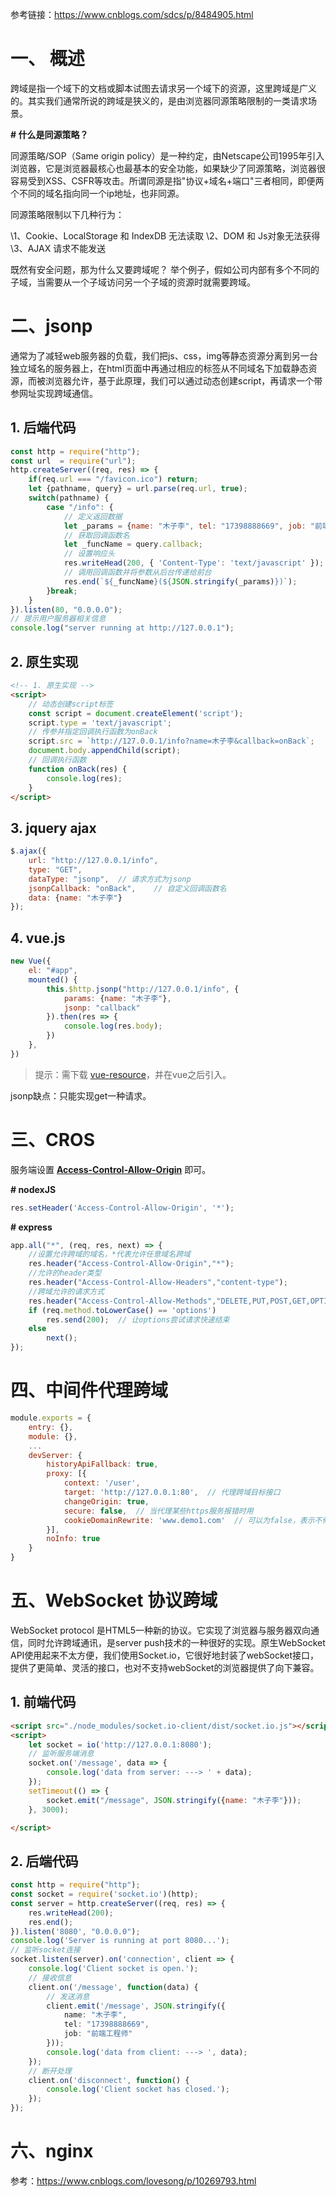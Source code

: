 参考链接：https://www.cnblogs.com/sdcs/p/8484905.html

# 一、 概述

跨域是指一个域下的文档或脚本试图去请求另一个域下的资源，这里跨域是广义的。其实我们通常所说的跨域是狭义的，是由浏览器同源策略限制的一类请求场景。

**# 什么是同源策略？**

同源策略/SOP（Same origin policy）是一种约定，由Netscape公司1995年引入浏览器，它是浏览器最核心也最基本的安全功能，如果缺少了同源策略，浏览器很容易受到XSS、CSFR等攻击。所谓同源是指"协议+域名+端口"三者相同，即便两个不同的域名指向同一个ip地址，也非同源。

同源策略限制以下几种行为：

\1、Cookie、LocalStorage 和 IndexDB 无法读取
\2、DOM 和 Js对象无法获得
\3、AJAX 请求不能发送

既然有安全问题，那为什么又要跨域呢？ 举个例子，假如公司内部有多个不同的子域，当需要从一个子域访问另一个子域的资源时就需要跨域。

# 二、jsonp

通常为了减轻web服务器的负载，我们把js、css，img等静态资源分离到另一台独立域名的服务器上，在html页面中再通过相应的标签从不同域名下加载静态资源，而被浏览器允许，基于此原理，我们可以通过动态创建script，再请求一个带参网址实现跨域通信。

## 1. 后端代码

```js
const http = require("http");
const url  = require("url");
http.createServer((req, res) => {
    if(req.url === "/favicon.ico") return;
    let {pathname, query} = url.parse(req.url, true);
    switch(pathname) {
        case "/info": {
            // 定义返回数据
            let _params = {name: "木子李", tel: "17398888669", job: "前端工程师"};
            // 获取回调函数名
            let _funcName = query.callback;
            // 设置响应头
            res.writeHead(200, { 'Content-Type': 'text/javascript' });
            // 调用回调函数并将参数从后台传递给前台
            res.end(`${_funcName}(${JSON.stringify(_params)})`);
        }break;
    }
}).listen(80, "0.0.0.0"); 
// 提示用户服务器相关信息
console.log("server running at http://127.0.0.1");
```

## 2. 原生实现

```html
<!-- 1. 原生实现 -->
<script>
    // 动态创建script标签
    const script = document.createElement('script');
    script.type = 'text/javascript';
    // 传参并指定回调执行函数为onBack
    script.src = `http://127.0.0.1/info?name=木子李&callback=onBack`;
    document.body.appendChild(script);
    // 回调执行函数
    function onBack(res) {
        console.log(res);
    }
</script>
```

## 3. jquery ajax

```js
$.ajax({
    url: "http://127.0.0.1/info",
    type: "GET",
    dataType: "jsonp",  // 请求方式为jsonp
    jsonpCallback: "onBack",    // 自定义回调函数名
    data: {name: "木子李"}
});
```

## 4. vue.js

```js
new Vue({
    el: "#app",
    mounted() {
        this.$http.jsonp("http://127.0.0.1/info", {
            params: {name: "木子李"},
            jsonp: "callback"
        }).then(res => {
            console.log(res.body);
        })
    },
})
```

> 提示：需下载 [vue-resource](https://www.npmjs.com/package/vue-resource)，并在vue之后引入。

jsonp缺点：只能实现get一种请求。

# 三、CROS

服务端设置 <ins>**Access-Control-Allow-Origin**</ins> 即可。

**\# nodexJS**

```js
res.setHeader('Access-Control-Allow-Origin', '*');
```

**\# express**

```js
app.all("*", (req, res, next) => {
    //设置允许跨域的域名，*代表允许任意域名跨域
    res.header("Access-Control-Allow-Origin","*");
    //允许的header类型
    res.header("Access-Control-Allow-Headers","content-type");
    //跨域允许的请求方式 
    res.header("Access-Control-Allow-Methods","DELETE,PUT,POST,GET,OPTIONS");
    if (req.method.toLowerCase() == 'options')
        res.send(200);  // 让options尝试请求快速结束
    else
        next();
});
```

# 四、中间件代理跨域

```js
module.exports = {
    entry: {},
    module: {},
    ...
    devServer: {
        historyApiFallback: true,
        proxy: [{
            context: '/user',
            target: 'http://127.0.0.1:80',  // 代理跨域目标接口
            changeOrigin: true,
            secure: false,  // 当代理某些https服务报错时用
            cookieDomainRewrite: 'www.demo1.com'  // 可以为false，表示不修改
        }],
        noInfo: true
    }
}
```

# 五、WebSocket 协议跨域 

WebSocket protocol 是HTML5一种新的协议。它实现了浏览器与服务器双向通信，同时允许跨域通讯，是server push技术的一种很好的实现。原生WebSocket API使用起来不太方便，我们使用Socket.io，它很好地封装了webSocket接口，提供了更简单、灵活的接口，也对不支持webSocket的浏览器提供了向下兼容。

## 1. 前端代码

```html
<script src="./node_modules/socket.io-client/dist/socket.io.js"></script>
<script>
    let socket = io('http://127.0.0.1:8080');
    // 监听服务端消息
    socket.on('/message', data => {
        console.log('data from server: ---> ' + data);
    });
    setTimeout(() => {
        socket.emit("/message", JSON.stringify({name: "木子李"}));
    }, 3000);

</script>
```

## 2. 后端代码

```typescript
const http = require("http");
const socket = require('socket.io')(http);
const server = http.createServer((req, res) => {
    res.writeHead(200);
    res.end();
}).listen('8080', "0.0.0.0");
console.log('Server is running at port 8080...');
// 监听socket连接
socket.listen(server).on('connection', client => {
    console.log('Client socket is open.'); 
    // 接收信息
    client.on('/message', function(data) {
        // 发送消息
        client.emit('/message', JSON.stringify({
            name: "木子李",
            tel: "17398888669",
            job: "前端工程师"
        }));
        console.log('data from client: ---> ', data);
    });
    // 断开处理
    client.on('disconnect', function() {
        console.log('Client socket has closed.'); 
    });
});
```

# 六、nginx

参考：https://www.cnblogs.com/lovesong/p/10269793.html















































